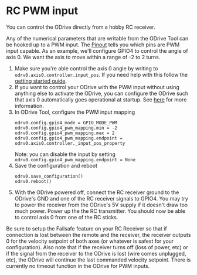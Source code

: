 # RC PWM input
You can control the ODrive directly from a hobby RC receiver.

Any of the numerical parameters that are writable from the ODrive Tool can be hooked up to a PWM input. The [Pinout](#pinout) tells you which pins are PWM input capable. As an example, we'll configure GPIO4 to control the angle of axis 0. We want the axis to move within a range of -2 to 2 turns.

1. Make sure you're able control the axis 0 angle by writing to `odrv0.axis0.controller.input_pos`. If you need help with this follow the [getting started guide](getting-started.md).
2. If you want to control your ODrive with the PWM input without using anything else to activate the ODrive, you can configure the ODrive such that axis 0 automatically goes operational at startup. See [here](commands.md#startup-procedure) for more information.
3. In ODrive Tool, configure the PWM input mapping
    ```
    odrv0.config.gpio4_mode = GPIO_MODE_PWM
    odrv0.config.gpio4_pwm_mapping.min = -2
    odrv0.config.gpio4_pwm_mapping.max = 2
    odrv0.config.gpio4_pwm_mapping.endpoint = odrv0.axis0.controller._input_pos_property
    ```
   Note: you can disable the input by setting `odrv0.config.gpio4_pwm_mapping.endpoint = None`
4. Save the configuration and reboot
    ```
    odrv0.save_configuration()
    odrv0.reboot()
    ```
5. With the ODrive powered off, connect the RC receiver ground to the ODrive's GND and one of the RC receiver signals to GPIO4. You may try to power the receiver from the ODrive's 5V supply if it doesn't draw too much power. Power up the the RC transmitter. You should now be able to control axis 0 from one of the RC sticks.

Be sure to setup the Failsafe feature on your RC Receiver so that if connection is lost between the remote and the receiver, the receiver outputs 0 for the velocity setpoint of both axes (or whatever is safest for your configuration). Also note that if the receiver turns off (loss of power, etc) or if the signal from the receiver to the ODrive is lost (wire comes unplugged, etc), the ODrive will continue the last commanded velocity setpoint. There is currently no timeout function in the ODrive for PWM inputs.